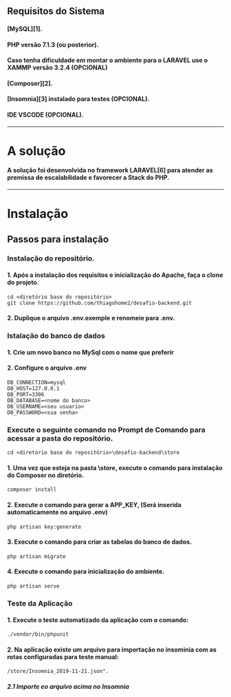 ## Requisitos do Sistema

#### [MySQL][1].

#### PHP versão 7.1.3 (ou posterior).

#### Caso tenha dificuldade em montar o ambiente para o LARAVEL use o XAMMP versão 3.2.4 (OPCIONAL)

#### [Composer][2].

#### [Insomnia][3] instalado para testes (OPCIONAL).

#### IDE VSCODE (OPCIONAL).

---

# A solução

#### A solução foi desenvolvida no framework LARAVEL[6] para atender as premissa de escalabilidade e favorecer a Stack do PHP.

---

# Instalação

## Passos para instalação

### Instalação do repositório.

#### 1. Após a instalação dos requisitos e inicialização do Apache, faça o clone do projeto.

    cd <diretório base do repositório>
    git clone https://github.com/thiagohome2/desafio-backend.git

#### 2. Duplique o arquivo .env.exemple e renomeie para .env.

### Istalação do banco de dados

#### 1. Crie um novo banco no MySql com o nome que preferir

#### 2. Configure o arquivo .env

    DB_CONNECTION=mysql
    DB_HOST=127.0.0.1
    DB_PORT=3306
    DB_DATABASE=<nome do banco>
    DB_USERNAME=<seu usuario>
    DB_PASSWORD=<sua senha>

### Execute o seguinte comando no Prompt de Comando para acessar a pasta do repositório.

    cd <diretório base do repositório>\desafio-backend\store

#### 1. Uma vez que esteja na pasta \store, execute o comando para instalação do Composer no diretório.

    composer install

#### 2. Execute o comando para gerar a APP_KEY, (Será inserida automaticamente no arquivo .env)

    php artisan key:generate

#### 3. Execute o comando para criar as tabelas do banco de dados.

    php artisan migrate

#### 4. Execute o comando para inicialização do ambiente.

    php artisan serve

### Teste da Aplicação

#### 1. Execute o teste automatizado da aplicação com o comando:

    ./vendor/bin/phpunit

#### 2. Na aplicação existe um arquivo para importação no insominia com as rotas configuradas para teste manual:

    /store/Insomnia_2019-11-21.json".

##### 2.1 Importe eo arquivo acima no Insomnia
